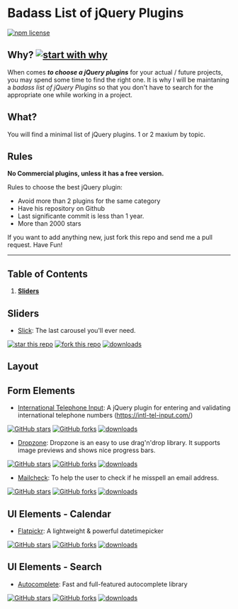 # Badass List of jQuery Plugins

[![npm license](https://img.shields.io/npm/l/awesome-badges.svg)](https://www.npmjs.org/package/awesome-badges)

## Why? [![start with why](https://img.shields.io/badge/start%20with-why%3F-brightgreen.svg?style=flat)](http://www.ted.com/talks/simon_sinek_how_great_leaders_inspire_action)

When comes ***to choose a jQuery plugins*** for your actual / future projects, you may spend some time to find the right one. It is why I will be maintaning a *badass list of jQuery Plugins* so that you don't have to search for the appropriate one while working in a project.

## What?

You will find a minimal list of jQuery plugins. 1 or 2 maxium by topic.

## Rules

**No Commercial plugins, unless it has a free version.**

Rules to choose the best jQuery plugin:

* Avoid more than 2 plugins for the same category
* Have his repository on Github
* Last significante commit is less than 1 year.
* More than 2000 stars

If you want to add anything new, just fork this repo and send me a pull request. Have Fun!

---
## Table of Contents
1. **[Sliders](#sliders)**


## Sliders

* [Slick](https://github.com/kenwheeler/slick): The last carousel you'll ever need.

>
[![star this repo](http://githubbadges.com/star.svg?user=kenwheeler&repo=slick&style=flat)](https://github.com/kenwheeler/slick)
[![fork this repo](http://githubbadges.com/fork.svg?user=kenwheeler&repo=slick&style=flat)](https://github.com/kenwheeler/slick/fork)
[![downloads](https://img.shields.io/npm/dm/slick.svg)](https://npmjs.org/package/slick)

## Layout

## Form Elements

* [International Telephone Input](https://github.com/jackocnr/intl-tel-input): A jQuery plugin for entering and validating international telephone numbers (https://intl-tel-input.com/)

> 
[![GitHub stars](https://img.shields.io/github/stars/jackocnr/intl-tel-input.svg?style=social&label=Star)](https://github.com/jackocnr/intl-tel-input)
[![GitHub forks](https://img.shields.io/github/forks/jackocnr/intl-tel-input.svg?style=social&label=Fork)](https://github.com/jackocnr/intl-tel-input)
[![downloads](https://img.shields.io/npm/dm/intl-tel-input.svg)](https://npmjs.org/package/intl-tel-input)

* [Dropzone](https://github.com/enyo/dropzone): Dropzone is an easy to use drag'n'drop library. It supports image previews and shows nice progress bars.

> 
[![GitHub stars](https://img.shields.io/github/stars/enyo/dropzone.svg?style=social&label=Star)](https://github.com/enyo/dropzone)
[![GitHub forks](https://img.shields.io/github/forks/enyo/dropzone.svg?style=social&label=Fork)](https://github.com/enyo/dropzone)
[![downloads](https://img.shields.io/npm/dm/dropzone.svg)](https://npmjs.org/package/dropzone)

* [Mailcheck](https://github.com/mailcheck/mailcheck): To help the user to check if he misspell an email address.

> 
[![GitHub stars](https://img.shields.io/github/stars/mailcheck/mailcheck.svg?style=social&label=Star)](https://github.com/mailcheck/mailcheck)
[![GitHub forks](https://img.shields.io/github/forks/mailcheck/mailcheck.svg?style=social&label=Fork)](https://github.com/mailcheck/mailcheck)
[![downloads](https://img.shields.io/npm/dm/mailcheck.svg)](https://npmjs.org/package/mailcheck)

## UI Elements - Calendar

* [Flatpickr](https://github.com/chmln/flatpickr): A lightweight & powerful datetimepicker

> 
[![GitHub stars](https://img.shields.io/github/stars/chmln/flatpickr.svg?style=social&label=Star)](https://github.com/algolia/mailcheck)
[![GitHub forks](https://img.shields.io/github/forks/chmln/flatpickr.svg?style=social&label=Fork)](https://github.com/chmln/autocomplete.js)
[![downloads](https://img.shields.io/npm/dm/flatpickr.svg)](https://npmjs.org/package/flatpickr)

## UI Elements - Search

* [Autocomplete](https://github.com/algolia/autocomplete.js): Fast and full-featured autocomplete library

> 
[![GitHub stars](https://img.shields.io/github/stars/algolia/autocomplete.js.svg?style=social&label=Star)](https://github.com/algolia/mailcheck)
[![GitHub forks](https://img.shields.io/github/forks/algolia/autocomplete.js.svg?style=social&label=Fork)](https://github.com/algolia/autocomplete.js)
[![downloads](https://img.shields.io/npm/dm/autocomplete.js.svg)](https://npmjs.org/package/autocomplete.js)
